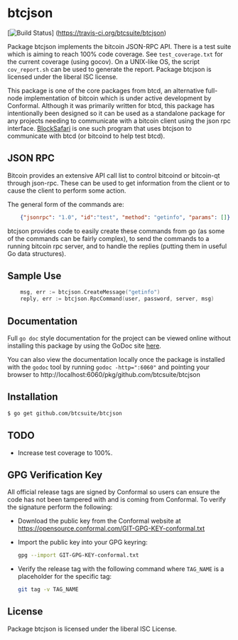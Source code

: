 btcjson
=======

[![Build Status](https://travis-ci.org/btcsuite/btcjson.png?branch=master)]
(https://travis-ci.org/btcsuite/btcjson)

Package btcjson implements the bitcoin JSON-RPC API.  There is a test
suite which is aiming to reach 100% code coverage.  See
`test_coverage.txt` for the current coverage (using gocov).  On a
UNIX-like OS, the script `cov_report.sh` can be used to generate the
report.  Package btcjson is licensed under the liberal ISC license.

This package is one of the core packages from btcd, an alternative full-node
implementation of bitcoin which is under active development by Conformal.
Although it was primarily written for btcd, this package has intentionally been
designed so it can be used as a standalone package for any projects needing to
communicate with a bitcoin client using the json rpc interface.
[BlockSafari](http://blocksafari.com) is one such program that uses
btcjson to communicate with btcd (or bitcoind to help test btcd).

## JSON RPC

Bitcoin provides an extensive API call list to control bitcoind or
bitcoin-qt through json-rpc.  These can be used to get information
from the client or to cause the client to perform some action.

The general form of the commands are:

```JSON
	{"jsonrpc": "1.0", "id":"test", "method": "getinfo", "params": []}
```

btcjson provides code to easily create these commands from go (as some
of the commands can be fairly complex), to send the commands to a
running bitcoin rpc server, and to handle the replies (putting them in
useful Go data structures).

## Sample Use

```Go
	msg, err := btcjson.CreateMessage("getinfo")
	reply, err := btcjson.RpcCommand(user, password, server, msg)
```

## Documentation

Full `go doc` style documentation for the project can be viewed online without
installing this package by using the GoDoc site
[here](http://godoc.org/github.com/btcsuite/btcjson).

You can also view the documentation locally once the package is installed with
the `godoc` tool by running `godoc -http=":6060"` and pointing your browser to
http://localhost:6060/pkg/github.com/btcsuite/btcjson

## Installation

```bash
$ go get github.com/btcsuite/btcjson
```

## TODO

- Increase test coverage to 100%.

## GPG Verification Key

All official release tags are signed by Conformal so users can ensure the code
has not been tampered with and is coming from Conformal.  To verify the
signature perform the following:

- Download the public key from the Conformal website at
  https://opensource.conformal.com/GIT-GPG-KEY-conformal.txt

- Import the public key into your GPG keyring:
  ```bash
  gpg --import GIT-GPG-KEY-conformal.txt
  ```

- Verify the release tag with the following command where `TAG_NAME` is a
  placeholder for the specific tag:
  ```bash
  git tag -v TAG_NAME
  ```

## License

Package btcjson is licensed under the liberal ISC License.
